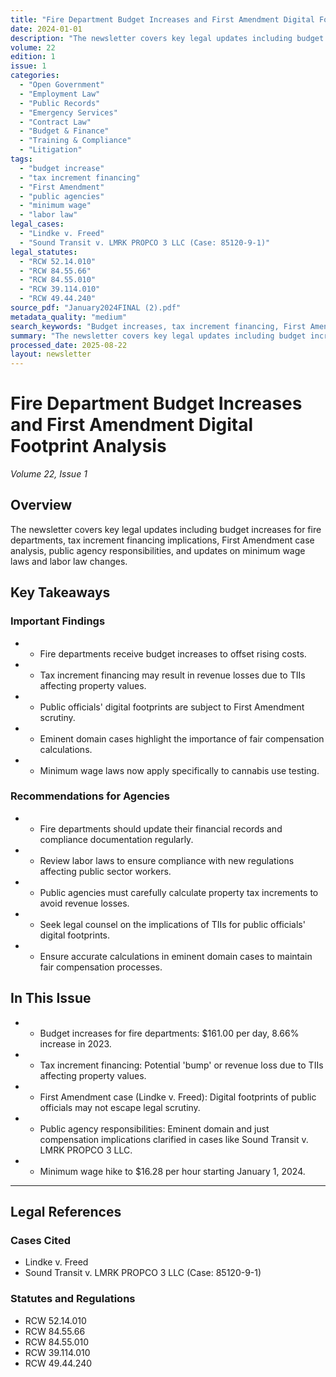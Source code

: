 ```yaml
---
title: "Fire Department Budget Increases and First Amendment Digital Footprint Analysis"
date: 2024-01-01
description: "The newsletter covers key legal updates including budget increases for fire departments, tax increment financing implications, First Amendment case analysis, public agency responsibilities, and updates on minimum wage laws and labor law changes."
volume: 22
edition: 1
issue: 1
categories:
  - "Open Government"
  - "Employment Law"
  - "Public Records"
  - "Emergency Services"
  - "Contract Law"
  - "Budget & Finance"
  - "Training & Compliance"
  - "Litigation"
tags:
  - "budget increase"
  - "tax increment financing"
  - "First Amendment"
  - "public agencies"
  - "minimum wage"
  - "labor law"
legal_cases:
  - "Lindke v. Freed"
  - "Sound Transit v. LMRK PROPCO 3 LLC (Case: 85120-9-1)"
legal_statutes:
  - "RCW 52.14.010"
  - "RCW 84.55.66"
  - "RCW 84.55.010"
  - "RCW 39.114.010"
  - "RCW 49.44.240"
source_pdf: "January2024FINAL (2).pdf"
metadata_quality: "medium"
search_keywords: "Budget increases, tax increment financing, First Amendment case analysis, public agency responsibilities, minimum wage hike, Lindke v. Freed case, Sound Transit v. LMRK PROPCO 3 LLC (Case: 85120-9-1),..."
summary: "The newsletter covers key legal updates including budget increases for fire departments, tax increment financing implications, First Amendment case analysis, public agency responsibilities, and updates on minimum wage laws and labor law changes."
processed_date: 2025-08-22
layout: newsletter
---
```


# Fire Department Budget Increases and First Amendment Digital Footprint Analysis

*Volume 22, Issue 1*

## Overview

The newsletter covers key legal updates including budget increases for fire departments, tax increment financing implications, First Amendment case analysis, public agency responsibilities, and updates on minimum wage laws and labor law changes.

## Key Takeaways

### Important Findings

- - Fire departments receive budget increases to offset rising costs.
- - Tax increment financing may result in revenue losses due to TIIs affecting property values.
- - Public officials' digital footprints are subject to First Amendment scrutiny.
- - Eminent domain cases highlight the importance of fair compensation calculations.
- - Minimum wage laws now apply specifically to cannabis use testing.

### Recommendations for Agencies

- - Fire departments should update their financial records and compliance documentation regularly.
- - Review labor laws to ensure compliance with new regulations affecting public sector workers.
- - Public agencies must carefully calculate property tax increments to avoid revenue losses.
- - Seek legal counsel on the implications of TIIs for public officials' digital footprints.
- - Ensure accurate calculations in eminent domain cases to maintain fair compensation processes.

## In This Issue

- - Budget increases for fire departments: $161.00 per day, 8.66% increase in 2023.
- - Tax increment financing: Potential 'bump' or revenue loss due to TIIs affecting property values.
- - First Amendment case (Lindke v. Freed): Digital footprints of public officials may not escape legal scrutiny.
- - Public agency responsibilities: Eminent domain and just compensation implications clarified in cases like Sound Transit v. LMRK PROPCO 3 LLC.
- - Minimum wage hike to $16.28 per hour starting January 1, 2024.

---

## Legal References

### Cases Cited

- Lindke v. Freed
- Sound Transit v. LMRK PROPCO 3 LLC (Case: 85120-9-1)

### Statutes and Regulations

- RCW 52.14.010
- RCW 84.55.66
- RCW 84.55.010
- RCW 39.114.010
- RCW 49.44.240

